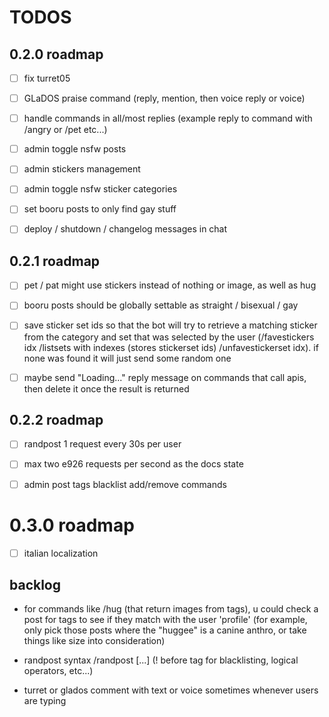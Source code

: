 # TODOS

## 0.2.0 roadmap
- [ ] fix turret05

- [ ] GLaDOS praise command (reply, mention, then voice reply or voice)

- [ ] handle commands in all/most replies (example reply to command with /angry or /pet etc...)

- [ ] admin toggle nsfw posts

- [ ] admin stickers management

- [ ] admin toggle nsfw sticker categories

- [ ] set booru posts to only find gay stuff

- [ ] deploy / shutdown / changelog messages in chat


## 0.2.1 roadmap

- [ ] pet / pat might use stickers instead of nothing or image, as well as hug

- [ ] booru posts should be globally settable as straight / bisexual / gay

- [ ] save sticker set ids so that the bot will try to retrieve a matching sticker from the category and set that was selected by the user (/favestickers idx /listsets with indexes (stores stickerset ids) /unfavestickerset idx). if none was found it will just send some random one

- [ ] maybe send "Loading..." reply message on commands that call apis, then delete it once the result is returned


## 0.2.2 roadmap

- [ ] randpost 1 request every 30s per user

- [ ] max two e926 requests per second as the docs state

- [ ] admin post tags blacklist add/remove commands


# 0.3.0 roadmap
- [ ] italian localization


## backlog
- for commands like /hug (that return images from tags), u could check a post for tags to see if they match with the user 'profile' (for example, only pick those posts where the "huggee" is a canine anthro, or take things like size into consideration)

- randpost syntax
/randpost [...]  (! before tag for blacklisting, logical operators, etc...)

- turret or glados comment with text or voice sometimes whenever users are typing
